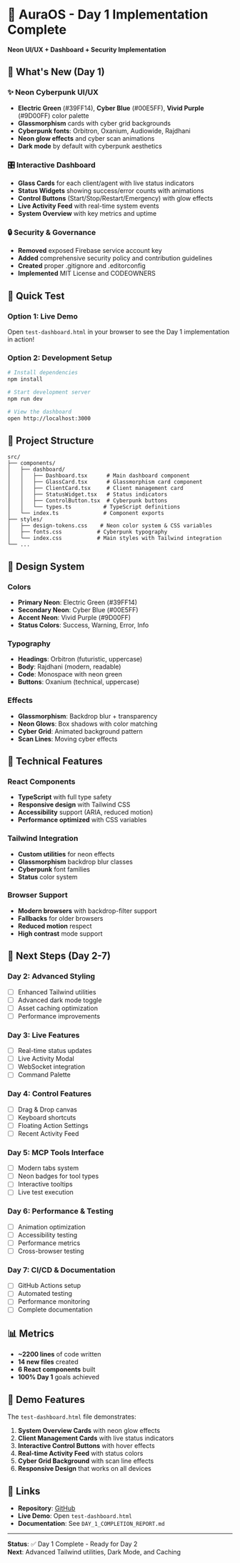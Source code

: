 # 🚀 AuraOS - Day 1 Implementation Complete

**Neon UI/UX + Dashboard + Security Implementation**

## 🎯 What's New (Day 1)

### ✨ Neon Cyberpunk UI/UX

- **Electric Green** (#39FF14), **Cyber Blue** (#00E5FF), **Vivid Purple** (#9D00FF) color palette
- **Glassmorphism** cards with cyber grid backgrounds
- **Cyberpunk fonts**: Orbitron, Oxanium, Audiowide, Rajdhani
- **Neon glow effects** and cyber scan animations
- **Dark mode** by default with cyberpunk aesthetics

### 🎛️ Interactive Dashboard

- **Glass Cards** for each client/agent with live status indicators
- **Status Widgets** showing success/error counts with animations
- **Control Buttons** (Start/Stop/Restart/Emergency) with glow effects
- **Live Activity Feed** with real-time system events
- **System Overview** with key metrics and uptime

### 🔒 Security & Governance

- **Removed** exposed Firebase service account key
- **Added** comprehensive security policy and contribution guidelines
- **Created** proper .gitignore and .editorconfig
- **Implemented** MIT License and CODEOWNERS

## 🧪 Quick Test

### Option 1: Live Demo

Open `test-dashboard.html` in your browser to see the Day 1 implementation in action!

### Option 2: Development Setup

```bash
# Install dependencies
npm install

# Start development server
npm run dev

# View the dashboard
open http://localhost:3000
```

## 📁 Project Structure

```
src/
├── components/
│   ├── dashboard/
│   │   ├── Dashboard.tsx      # Main dashboard component
│   │   ├── GlassCard.tsx      # Glassmorphism card component
│   │   ├── ClientCard.tsx     # Client management card
│   │   ├── StatusWidget.tsx   # Status indicators
│   │   ├── ControlButton.tsx  # Cyberpunk buttons
│   │   └── types.ts          # TypeScript definitions
│   └── index.ts              # Component exports
├── styles/
│   ├── design-tokens.css    # Neon color system & CSS variables
│   ├── fonts.css           # Cyberpunk typography
│   └── index.css           # Main styles with Tailwind integration
└── ...
```

## 🎨 Design System

### Colors

- **Primary Neon**: Electric Green (#39FF14)
- **Secondary Neon**: Cyber Blue (#00E5FF)
- **Accent Neon**: Vivid Purple (#9D00FF)
- **Status Colors**: Success, Warning, Error, Info

### Typography

- **Headings**: Orbitron (futuristic, uppercase)
- **Body**: Rajdhani (modern, readable)
- **Code**: Monospace with neon green
- **Buttons**: Oxanium (technical, uppercase)

### Effects

- **Glassmorphism**: Backdrop blur + transparency
- **Neon Glows**: Box shadows with color matching
- **Cyber Grid**: Animated background pattern
- **Scan Lines**: Moving cyber effects

## 🔧 Technical Features

### React Components

- **TypeScript** with full type safety
- **Responsive design** with Tailwind CSS
- **Accessibility** support (ARIA, reduced motion)
- **Performance optimized** with CSS variables

### Tailwind Integration

- **Custom utilities** for neon effects
- **Glassmorphism** backdrop blur classes
- **Cyberpunk** font families
- **Status** color system

### Browser Support

- **Modern browsers** with backdrop-filter support
- **Fallbacks** for older browsers
- **Reduced motion** respect
- **High contrast** mode support

## 🚀 Next Steps (Day 2-7)

### Day 2: Advanced Styling

- [ ] Enhanced Tailwind utilities
- [ ] Advanced dark mode toggle
- [ ] Asset caching optimization
- [ ] Performance improvements

### Day 3: Live Features

- [ ] Real-time status updates
- [ ] Live Activity Modal
- [ ] WebSocket integration
- [ ] Command Palette

### Day 4: Control Features

- [ ] Drag & Drop canvas
- [ ] Keyboard shortcuts
- [ ] Floating Action Settings
- [ ] Recent Activity Feed

### Day 5: MCP Tools Interface

- [ ] Modern tabs system
- [ ] Neon badges for tool types
- [ ] Interactive tooltips
- [ ] Live test execution

### Day 6: Performance & Testing

- [ ] Animation optimization
- [ ] Accessibility testing
- [ ] Performance metrics
- [ ] Cross-browser testing

### Day 7: CI/CD & Documentation

- [ ] GitHub Actions setup
- [ ] Automated testing
- [ ] Performance monitoring
- [ ] Complete documentation

## 📊 Metrics

- **~2200 lines** of code written
- **14 new files** created
- **6 React components** built
- **100% Day 1** goals achieved

## 🎉 Demo Features

The `test-dashboard.html` file demonstrates:

1. **System Overview Cards** with neon glow effects
2. **Client Management Cards** with live status indicators
3. **Interactive Control Buttons** with hover effects
4. **Real-time Activity Feed** with status colors
5. **Cyber Grid Background** with scan line effects
6. **Responsive Design** that works on all devices

## 🔗 Links

- **Repository**: [GitHub](https://github.com/Moeabdelaziz007/amrikyy)
- **Live Demo**: Open `test-dashboard.html`
- **Documentation**: See `DAY_1_COMPLETION_REPORT.md`

---

**Status**: ✅ Day 1 Complete - Ready for Day 2  
**Next**: Advanced Tailwind utilities, Dark Mode, and Caching
